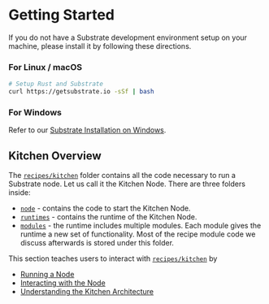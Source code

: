 # Getting Started

If you do not have a Substrate development environment setup on your machine, please install it by following these directions.

### For Linux / macOS

```bash
# Setup Rust and Substrate
curl https://getsubstrate.io -sSf | bash
```

### For Windows

Refer to our [Substrate Installation on Windows](https://substrate.dev/docs/en/next/getting-started#getting-started-on-windows).

## Kitchen Overview

The [`recipes/kitchen`](https://github.com/substrate-developer-hub/recipes/tree/master/kitchen) folder contains all the code necessary to run a Substrate node. Let us call it the Kitchen Node. There are three folders inside:

  * [`node`](https://github.com/substrate-developer-hub/recipes/tree/master/kitchen/node) - contains the code to start the Kitchen Node.
  * [`runtimes`](https://github.com/substrate-developer-hub/recipes/tree/master/kitchen/runtimes) - contains the runtime of the Kitchen Node.
  * [`modules`](https://github.com/substrate-developer-hub/recipes/tree/master/kitchen/modules) - the runtime includes multiple modules. Each module gives the runtime a new set of functionality. Most of the recipe module code we discuss afterwards is stored under this folder.

This section teaches users to interact with [`recipes/kitchen`](https://github.com/substrate-developer-hub/recipes/tree/master/kitchen) by
* [Running a Node](./runnode.md)
* [Interacting with the Node](./interactnode.md)
* [Understanding the Kitchen Architecture](./usingkitchen.md)